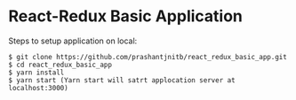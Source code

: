 # React-Redux Basic Application

Steps to setup application on local:

```
$ git clone https://github.com/prashantjnitb/react_redux_basic_app.git
$ cd react_redux_basic_app
$ yarn install
$ yarn start (Yarn start will satrt applocation server at localhost:3000)
```